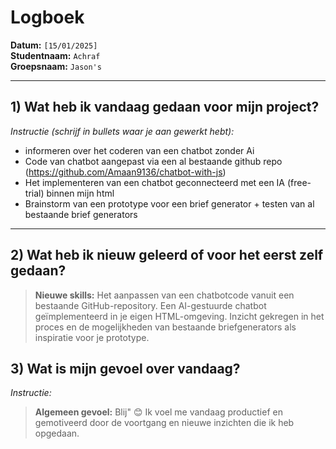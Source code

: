 # Logboek

**Datum:** `[15/01/2025]`  
**Studentnaam:** `Achraf`  
**Groepsnaam:** `Jason's`

---

## 1) Wat heb ik vandaag gedaan voor mijn project?

_Instructie (schrijf in bullets waar je aan gewerkt hebt):_

- informeren over het coderen van een chatbot zonder Ai
- Code van chatbot aangepast via een al bestaande github repo (https://github.com/Amaan9136/chatbot-with-js)
- Het implementeren van een chatbot geconnecteerd met een IA (free-trial) binnen mijn html
- Brainstorm van een prototype voor een brief generator + testen van al bestaande brief generators

---

## 2) Wat heb ik nieuw geleerd of voor het eerst zelf gedaan?

> **Nieuwe skills:**
> Het aanpassen van een chatbotcode vanuit een bestaande GitHub-repository.
> Een AI-gestuurde chatbot geïmplementeerd in je eigen HTML-omgeving.
> Inzicht gekregen in het proces en de mogelijkheden van bestaande briefgenerators als inspiratie voor je prototype.

## 3) Wat is mijn gevoel over vandaag?

_Instructie:_

> **Algemeen gevoel:**
> Blij" 😊
> Ik voel me vandaag productief en gemotiveerd door de voortgang en nieuwe inzichten die ik heb opgedaan.
